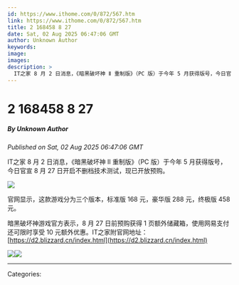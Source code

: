 ```yaml
---
id: https://www.ithome.com/0/872/567.htm
link: https://www.ithome.com/0/872/567.htm
title: 2 168458 8 27
date: Sat, 02 Aug 2025 06:47:06 GMT
author: Unknown Author
keywords: 
image: 
images: 
description: >
  IT之家 8 月 2 日消息，《暗黑破坏神 Ⅱ 重制版》（PC 版）于今年 5 月获得版号，今日官宣 8 月 27 日开启不删档技术测试，现已开放预购。官网显示，这款游戏分为三个版本，标准版 168 元，豪华版 288 元，终极版 458 元。暗黑破坏神游戏官方表示，8 月 27 日前预购获得 1 页额外储藏箱，使用网易支付还可限时享受 10 元额外优惠。IT之家附官网地址：https://d2.blizzard.cn/index.html
---
```

# 2 168458 8 27
##### By Unknown Author
_Published on Sat, 02 Aug 2025 06:47:06 GMT_

IT之家 8 月 2 日消息，《暗黑破坏神 Ⅱ 重制版》（PC 版）于今年 5 月获得版号，今日官宣 8 月 27 日开启不删档技术测试，现已开放预购。

[![](https://img.ithome.com/newsuploadfiles/2025/8/14403e93-f2a9-46cc-855b-d28e42bdd323.jpg?x-bce-process=image/format,f_auto)](https://weibo.com/2318706254/PDWseEHOn)

官网显示，这款游戏分为三个版本，标准版 168 元，豪华版 288 元，终极版 458 元。

暗黑破坏神游戏官方表示，8 月 27 日前预购获得 1 页额外储藏箱，使用网易支付还可限时享受 10 元额外优惠。IT之家附官网地址：  
[https://d2.blizzard.cn/index.html](https://d2.blizzard.cn/index.html)

![](https://img.ithome.com/newsuploadfiles/2025/8/fba9bd26-8a43-4151-9817-10cd07676e7c.jpg)![](https://img.ithome.com/newsuploadfiles/2025/8/31ecb12c-2b99-45f5-a276-c80a046cd9f6.gif)

---
Categories: 